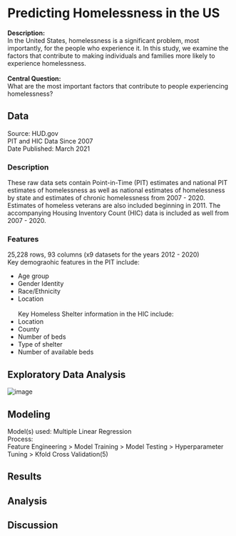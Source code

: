 # Predicting Homelessness in the US 
__Description:__ <br>
In the United States, homelessness is a significant problem, most importantly, for the people who experience it. In this study, we examine the factors that contribute to making individuals and families more likely to experience homelessness. <br> <br>
__Central Question:__ <br>
What are the most important factors that contribute to people experiencing homelessness?
## Data 
Source: HUD.gov <br>
PIT and HIC Data Since 2007 <br>
Date Published: March 2021
### Description
These raw data sets contain Point-in-Time (PIT) estimates and national PIT estimates of homelessness as well as national estimates of homelessness by state and estimates of chronic homelessness from 2007 - 2020. Estimates of homeless veterans are also included beginning in 2011. The accompanying Housing Inventory Count (HIC) data is included as well from 2007 - 2020.
### Features
25,228 rows, 93 columns (x9 datasets for the years 2012 - 2020) <br>
Key demograohic features in the PIT include: <br>
* Age group
* Gender Identity
* Race/Ethnicity
* Location 
<br> <br>
Key Homeless Shelter information in the HIC include: <br>
* Location
* County 
* Number of beds
* Type of shelter
* Number of available beds
## Exploratory Data Analysis
![image](Users/nicolacave/dsi_galvanize/capstones/capstone2/predicting_us_homelessness/images/2020_counts.png)
## Modeling
Model(s) used: Multiple Linear Regression <br>
Process: <br>
Feature Engineering > Model Training > Model Testing > Hyperparameter Tuning > Kfold Cross Validation(5)
## Results
## Analysis
## Discussion
